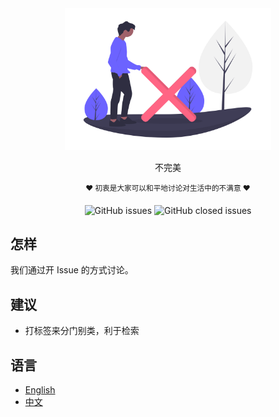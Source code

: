 <div align="center">
	<img width="330" height="227" src="https://github.com/ioya/faulty/blob/master/.media/logo/.png" alt="faulty"/>
	<br>
	<p>
		<p>
			不完美
		</p>
    	<p>
			<sup>
                ❤️ 初衷是大家可以和平地讨论对生活中的不满意 ❤️
			</sup>
		</p>
    	<img alt="GitHub issues" src="https://img.shields.io/github/issues-raw/ioya/faulty?label=%E8%AE%A8%E8%AE%BA">
    	<img alt="GitHub closed issues" src="https://img.shields.io/github/issues-closed-raw/ioya/faulty?label=%E6%96%B9%E6%A1%88">
		<br>
	</p>
</div>

## 怎样

我们通过开 Issue 的方式讨论。

## 建议

- 打标签来分门别类，利于检索

## 语言

- [English](https://github.com/ioya/faulty/blob/master/readme.md)
- [中文](/.doc/readme/zh.md)

